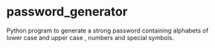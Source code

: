 # password_generator
Python program to generate a strong password containing alphabets of lower case and upper case , numbers and special symbols. 
